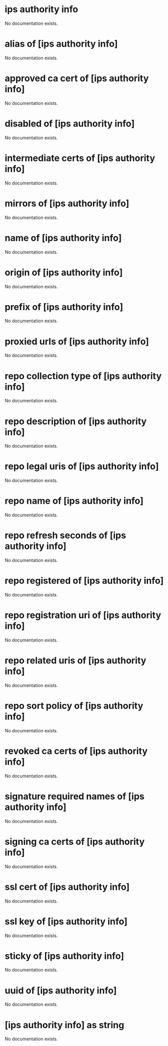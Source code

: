 # ips authority info

No documentation exists.

# alias of [ips authority info]

No documentation exists.

# approved ca cert of [ips authority info]

No documentation exists.

# disabled of [ips authority info]

No documentation exists.

# intermediate certs of [ips authority info]

No documentation exists.

# mirrors of [ips authority info]

No documentation exists.

# name of [ips authority info]

No documentation exists.

# origin of [ips authority info]

No documentation exists.

# prefix of [ips authority info]

No documentation exists.

# proxied urls of [ips authority info]

No documentation exists.

# repo collection type of [ips authority info]

No documentation exists.

# repo description of [ips authority info]

No documentation exists.

# repo legal uris of [ips authority info]

No documentation exists.

# repo name of [ips authority info]

No documentation exists.

# repo refresh seconds of [ips authority info]

No documentation exists.

# repo registered of [ips authority info]

No documentation exists.

# repo registration uri of [ips authority info]

No documentation exists.

# repo related uris of [ips authority info]

No documentation exists.

# repo sort policy of [ips authority info]

No documentation exists.

# revoked ca certs of [ips authority info]

No documentation exists.

# signature required names of [ips authority info]

No documentation exists.

# signing ca certs of [ips authority info]

No documentation exists.

# ssl cert of [ips authority info]

No documentation exists.

# ssl key of [ips authority info]

No documentation exists.

# sticky of [ips authority info]

No documentation exists.

# uuid of [ips authority info]

No documentation exists.

# [ips authority info] as string

No documentation exists.
